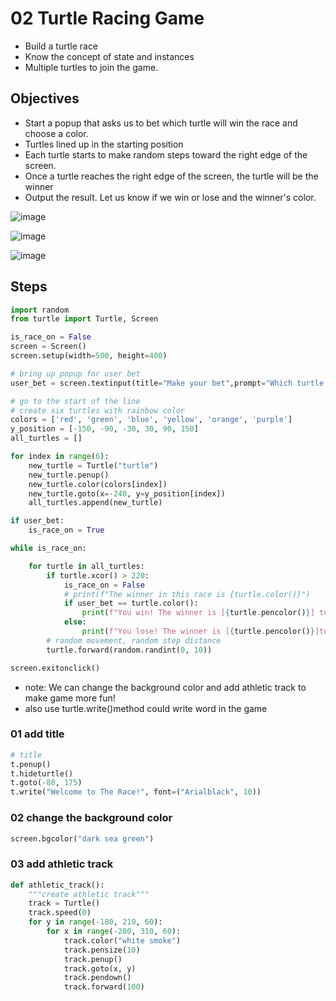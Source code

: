 # 02 Turtle Racing Game

* Build  a turtle race
* Know the concept of state and instances
* Multiple turtles to join the game.

## Objectives
* Start a popup that asks us to bet which turtle will win the race and choose a color.
* Turtles lined up in the starting position
* Each turtle starts to make random steps toward the right edge of the screen.
* Once a turtle reaches the right edge of the screen, the turtle will be the winner
* Output the result. Let us know if we win or lose and the winner's color.
  
![image](https://github.com/hamdrew-jl/python_notebook/assets/141601957/f0c139ec-e094-49ea-bc26-cac588333187)

![image](https://github.com/hamdrew-jl/python_notebook/assets/141601957/c48357f1-135f-4b93-8925-473d828d6c73)

![image](https://github.com/hamdrew-jl/python_notebook/assets/141601957/ed85d43a-98e5-4a04-95ca-15403f00cdea)


## Steps
```python
import random
from turtle import Turtle, Screen

is_race_on = False
screen = Screen()
screen.setup(width=500, height=400)

# bring up popup for user bet
user_bet = screen.textinput(title="Make your bet",prompt="Which turtle will win the race? Enter a color: ").lower()

# go to the start of the line
# create six turtles with rainbow color
colors = ['red', 'green', 'blue', 'yellow', 'orange', 'purple']
y_position = [-150, -90, -30, 30, 90, 150]
all_turtles = []

for index in range(6):
    new_turtle = Turtle("turtle")
    new_turtle.penup()
    new_turtle.color(colors[index])
    new_turtle.goto(x=-240, y=y_position[index])
    all_turtles.append(new_turtle)

if user_bet:
    is_race_on = True

while is_race_on:

    for turtle in all_turtles:
        if turtle.xcor() > 220:
            is_race_on = False
            # print(f"The winner in this race is {turtle.color()}")
            if user_bet == turtle.color():
                print(f"You win! The winner is [{turtle.pencolor()}] turtle.")
            else:
                print(f"You lose! The winner is [{turtle.pencolor()}]turtle.")
        # random movement, random step distance
        turtle.forward(random.randint(0, 10))

screen.exitonclick()

```
* note: We can change the background color and add athletic track to make game more fun!
* also use turtle.write()method could write word in the game
  
### 01 add title

```python
# title
t.penup()
t.hideturtle()
t.goto(-80, 175)
t.write("Welcome to The Race!", font=("Arialblack", 10))

```
### 02 change the background color

```python
screen.bgcolor("dark sea green")

```

### 03 add athletic track

```python
def athletic_track():
    """create athletic track"""
    track = Turtle()
    track.speed(0)
    for y in range(-180, 210, 60):
        for x in range(-280, 310, 60):
            track.color("white smoke")
            track.pensize(10)
            track.penup()
            track.goto(x, y)
            track.pendown()
            track.forward(100)
```
